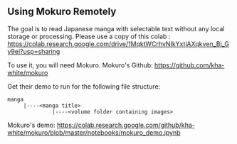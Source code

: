 ## Using Mokuro Remotely

The goal is to read Japanese manga with selectable text without any local storage or processing.
Please use a copy of this colab : https://colab.research.google.com/drive/1MqktWCrhvNIkYxtjAXqkven_Bi_Gy9ei?usp=sharing


To use it, you will need Mokuro.
Mokuro's Github: https://github.com/kha-white/mokuro

Get their demo to run for the following file structure:
```
manga
     |----<manga title>
              |----<volume folder containing images>
```
Mokuro's demo: https://colab.research.google.com/github/kha-white/mokuro/blob/master/notebooks/mokuro_demo.ipynb
